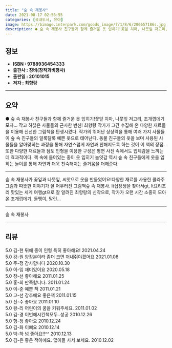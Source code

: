 ```yaml
---
title: "숲 속 재봉사"
date: 2021-08-17 02:56:55
categories: [국내도서, 유아]
image: https://bimage.interpark.com/goods_image/7/1/8/6/206657186s.jpg
description: ● 숲 속 재봉사 친구들과 함께 즐거운 옷 입히기!꽃잎 치마, 나뭇잎 저고리, 조개껍데기 모자... 작고 하찮은 사물들의 근사한 변신! 최향랑 작가가 그간 수집해 온 다양한 재료들을 이용해 신선한 그림책을 탄생시켰다. 작가의 뛰어난 상상력을 통해 여러 가지 사물들이 숲 속 친구들의 알
---
```


## **정보**

- **ISBN : 9788936454333**
- **출판사 : 창비(창작과비평사)**
- **출판일 : 20101015**
- **저자 : 최향랑**

------



## **요약**

●  숲 속 재봉사 친구들과 함께 즐거운 옷 입히기!꽃잎 치마, 나뭇잎 저고리, 조개껍데기 모자... 작고 하찮은 사물들의 근사한 변신! 최향랑 작가가 그간 수집해 온 다양한 재료들을 이용해 신선한 그림책을 탄생시켰다. 작가의 뛰어난 상상력을 통해 여러 가지 사물들이 숲 속 친구들의 알록달록 예쁜 옷으로 태어난다. 동물 친구들의 옷을 보며 사용된 사물들을 알아맞히는 과정을 통해 자연스럽게 자연과 친해지도록 하는 것이 이 책의 장점. 또한 다양한 재료들과 점토 인형을 이용한 구성은 평면 사진 속에서도 입체감을 느끼는데 효과적이다. 책 속에 들어있는 종이 옷 입히기 놀잇감 역시 숲 속 친구들에게 옷을 입히는 놀이를 통해 자연과 더욱 친숙해지는 즐거움을 더해준다.

------

숲 속 재봉사가 꽃잎과 나뭇잎, 씨앗으로 옷을 만들었어요!다양한 재료를 사용한 콜라주 그림과 따뜻한 이야기가 잘 어우러진 그림책숲 속 재봉사. lt십장생을 찾아서gt, lt요리조리 맛있는 세계 여행gt으로 잘 알려진 최향랑의 신작으로, 작가가 오랜 시간 소중히 모아온 조개껍데기, 돌멩이, 말린... 

------


숲 속 재봉사 

------


## **리뷰** 

5.0 김-현 뒤에 종이 인형 특히 좋아해요! 2021.04.24 <br/>5.0 강-원 양장본이라 좀더 크면 꺼내줘야겠어요 2021.01.08 <br/>5.0 주-정 감사합니다 2020.10.30 <br/>5.0 이-임 재미있어요 2020.05.18 <br/>5.0 장-선 좋아해요 2011.01.25 <br/>5.0 홍-희 만족합니다. 2011.01.24 <br/>5.0 이-준 예쁜 책 2011.01.21 <br/>5.0 고-선 강추에요 좋은책 2011.01.15 <br/>5.0 신-수 좋아요 2011.01.10 <br/>5.0 왕-리 어린이의 꿈을 키워주세요.  2011.01.02 <br/>5.0 김-경 이번에시킨책모두..성공   2010.12.26 <br/>5.0 형-정 좋아요 2010.12.24 <br/>5.0 김-화 이뻐요 2010.12.14 <br/>5.0 박-하 넘 좋아요!!^^ 2010.12.13 <br/>5.0 김-은 좋은 책이에요. 많이들 사서 보세요. 2010.12.02 <br/>